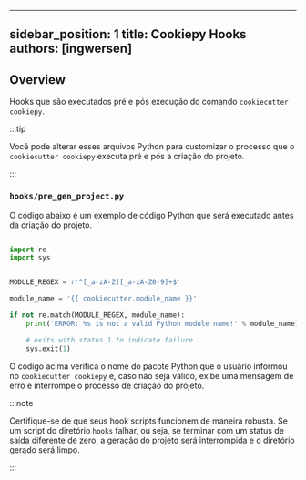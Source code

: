 ***

sidebar_position: 1
title: Cookiepy Hooks
authors: \[ingwersen]
---------------------

## Overview

Hooks que são executados pré e pós execução do comando `cookiecutter cookiepy`.

:::tip

Você pode alterar esses arquivos Python para customizar o processo que o
`cookiecutter cookiepy` executa pré e pós a criação do projeto.

:::

### `hooks/pre_gen_project.py`

O código abaixo é um exemplo de código Python que será executado antes da
criação do projeto.

```python

import re
import sys


MODULE_REGEX = r'^[_a-zA-Z][_a-zA-Z0-9]+$'

module_name = '{{ cookiecutter.module_name }}'

if not re.match(MODULE_REGEX, module_name):
    print('ERROR: %s is not a valid Python module name!' % module_name)

    # exits with status 1 to indicate failure
    sys.exit(1)
```

O código acima verifica o nome do pacote Python que o usuário informou no
`cookiecutter cookiepy` e, caso não seja válido, exibe uma mensagem de erro e
interrompe o processo de criação do projeto.

:::note

Certifique-se de que seus hook scripts funcionem de maneira robusta.
Se um script do diretório `hooks` falhar, ou seja, se terminar com um status de saída diferente de zero,
a geração do projeto será interrompida e o diretório gerado será limpo.

:::
